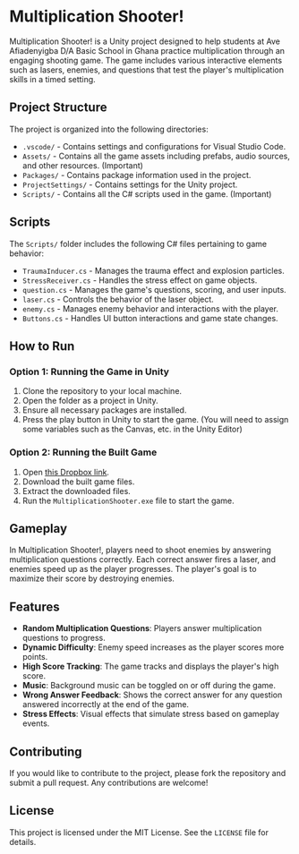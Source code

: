 # Multiplication Shooter!

Multiplication Shooter! is a Unity project designed to help students at Ave Afiadenyigba D/A Basic School in Ghana practice multiplication through an engaging shooting game. The game includes various interactive elements such as lasers, enemies, and questions that test the player's multiplication skills in a timed setting.

## Project Structure

The project is organized into the following directories:

- `.vscode/` - Contains settings and configurations for Visual Studio Code.
- `Assets/` - Contains all the game assets including prefabs, audio sources, and other resources. (Important)
- `Packages/` - Contains package information used in the project.
- `ProjectSettings/` - Contains settings for the Unity project.
- `Scripts/` - Contains all the C# scripts used in the game. (Important)

## Scripts

The `Scripts/` folder includes the following C# files pertaining to game behavior:

- `TraumaInducer.cs` - Manages the trauma effect and explosion particles.
- `StressReceiver.cs` - Handles the stress effect on game objects.
- `question.cs` - Manages the game's questions, scoring, and user inputs.
- `laser.cs` - Controls the behavior of the laser object.
- `enemy.cs` - Manages enemy behavior and interactions with the player.
- `Buttons.cs` - Handles UI button interactions and game state changes.

## How to Run

### Option 1: Running the Game in Unity

1. Clone the repository to your local machine.
2. Open the folder as a project in Unity.
3. Ensure all necessary packages are installed.
4. Press the play button in Unity to start the game. (You will need to assign some variables such as the Canvas, etc. in the Unity Editor)

### Option 2: Running the Built Game

1. Open [this Dropbox link](https://www.dropbox.com/scl/fo/sqgd7r1e5zb541sea039y/APBfCpRe1kyJxkNjPtXm71s?rlkey=ikz5lq713bxqjtlhkyvzrq6dk&st=gzemynyj&dl=0).
2. Download the built game files.
3. Extract the downloaded files.
4. Run the `MultiplicationShooter.exe` file to start the game.

## Gameplay

In Multiplication Shooter!, players need to shoot enemies by answering multiplication questions correctly. Each correct answer fires a laser, and enemies speed up as the player progresses. The player's goal is to maximize their score by destroying enemies.

## Features

- **Random Multiplication Questions**: Players answer multiplication questions to progress.
- **Dynamic Difficulty**: Enemy speed increases as the player scores more points.
- **High Score Tracking**: The game tracks and displays the player's high score.
- **Music**: Background music can be toggled on or off during the game.
- **Wrong Answer Feedback**: Shows the correct answer for any question answered incorrectly at the end of the game.
- **Stress Effects**: Visual effects that simulate stress based on gameplay events.

## Contributing

If you would like to contribute to the project, please fork the repository and submit a pull request. Any contributions are welcome!

## License

This project is licensed under the MIT License. See the `LICENSE` file for details.
